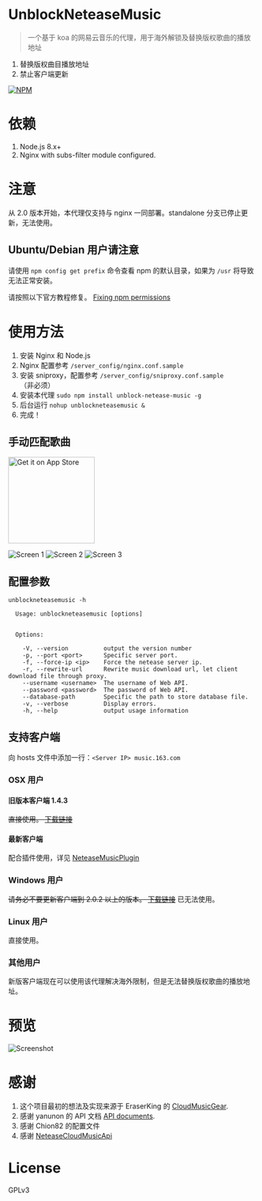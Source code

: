 # UnblockNeteaseMusic

> 一个基于 koa 的网易云音乐的代理，用于海外解锁及替换版权歌曲的播放地址

1. 替换版权曲目播放地址
2. 禁止客户端更新

[![NPM](https://nodei.co/npm/unblock-netease-music.png?downloads=true&downloadRank=true)](https://nodei.co/npm/unblock-netease-music/)

# 依赖

1. Node.js 8.x+
2. Nginx with subs-filter module configured.

# 注意

从 2.0 版本开始，本代理仅支持与 nginx 一同部署。standalone 分支已停止更新，无法使用。

## Ubuntu/Debian 用户请注意

请使用 `npm config get prefix` 命令查看 npm 的默认目录，如果为 `/usr` 将导致无法正常安装。

请按照以下官方教程修复。
[Fixing npm permissions](https://docs.npmjs.com/getting-started/fixing-npm-permissions)

# 使用方法
1. 安装 Nginx 和 Node.js
2. Nginx 配置参考 `/server_config/nginx.conf.sample`
3. 安装 sniproxy，配置参考 `/server_config/sniproxy.conf.sample` （非必须）
4. 安装本代理 `sudo npm install unblock-netease-music -g`
5. 后台运行 `nohup unblockneteasemusic &`
6. 完成！

## 手动匹配歌曲
<a href="https://itunes.apple.com/us/app/music-pair/id1287732570?l=zh&ls=1&mt=8"><img alt='Get it on App Store' src='./screenshots/appstore.png' width="175" /></a>

![Screen 1](./screenshots/screen1.jpg)
![Screen 2](./screenshots/screen4.jpg)
![Screen 3](./screenshots/screen3.jpg)

## 配置参数

```
unblockneteasemusic -h

  Usage: unblockneteasemusic [options]


  Options:

    -V, --version          output the version number
    -p, --port <port>      Specific server port.
    -f, --force-ip <ip>    Force the netease server ip.
    -r, --rewrite-url      Rewrite music download url, let client download file through proxy.
    --username <username>  The username of Web API.
    --password <password>  The password of Web API.
    --database-path        Specific the path to store database file.
    -v, --verbose          Display errors.
    -h, --help             output usage information
```

## 支持客户端

向 hosts 文件中添加一行：`<Server IP> music.163.com`

### OSX 用户

#### 旧版本客户端 1.4.3
~~直接使用。 [下载链接](http://s1.music.126.net/download/osx/NeteaseMusic_1.4.3_452_web.dmg)~~

#### 最新客户端
配合插件使用，详见 [NeteaseMusicPlugin](https://github.com/ITJesse/NeteaseMusicPlugin)

### Windows 用户
~~请务必不要更新客户端到 2.0.2 以上的版本。 [下载链接](http://s1.music.126.net/download/pc/cloudmusicsetup_2_0_2[128316].exe)~~
已无法使用。

### Linux 用户
直接使用。

### 其他用户

新版客户端现在可以使用该代理解决海外限制，但是无法替换版权歌曲的播放地址。

# 预览

![Screenshot](./screenshots/unblock.png)

# 感谢

1. 这个项目最初的想法及实现来源于 EraserKing 的 [CloudMusicGear](https://github.com/EraserKing/CloudMusicGear).
2. 感谢 yanunon 的 API 文档 [API documents](https://github.com/yanunon/NeteaseCloudMusic/wiki/%E7%BD%91%E6%98%93%E4%BA%91%E9%9F%B3%E4%B9%90API%E5%88%86%E6%9E%90).
3. 感谢 Chion82 的配置文件
4. 感谢 [NeteaseCloudMusicApi](https://github.com/Binaryify/NeteaseCloudMusicApi/blob/master/util/crypto.js)

# License

GPLv3
